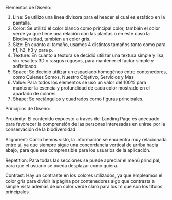 Elementos de Diseño:
1) Line: Se utilizo una línea divisora para el header el cual es estático en la pantalla.
2) Color: Se utilizó el color blanco como principal color, también el color verde ya que tiene una relación con las plantas o en este caso la Biodiversidad, también un color gris.
3) Size: En cuanto al tamaño, usamos 4 distintos tamaños tanto como para h1, h2, h3 y para p.
4) Texture: En cuanto a textura se decidió utilizar una textura simple y lisa, sin resaltes 3D o rasgos rugosos, para mantener el factor simple y sofisticado.
5) Space: Se decidió utilizar un espaciado homogéneo entre contenedores, como Quienes Somos, Nuestro Objetivo, Servicios y Mas
6) Value: Para todos los elementos se usó un valor del 100% para mantener la esencia y profundidad de cada color mostrado en el apartado de colores.
7) Shape: Se rectángulos y cuadrados como figuras principales.

Principios de Diseño:

Proximity: El contenido expuesto a través del Landing Page es adecuado para favorecer la comprensión de las personas interesadas en unirse por la conservación de la biodiversidad

Alignment: Como hemos visto, la información se encuentra muy relacionada entre sí, ya que siempre sigue una concordancia vertical
de arriba hacia abajo, para que sea comprensible para los usuarios de la aplicación.

Repetition: Para todas las secciones se puede apreciar el menú principal, para que el usuario se pueda desplazar como quiera.

Contrast: Hay un contraste en los colores utilizados, ya que empleamos el color gris para dividir la página por contenedores algo que contrasta a simple vista además de un color verde claro para los h1 que son los títulos principales





